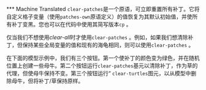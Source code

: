 ﻿*** Machine Translated
`clear-patches`是一个原语，可立即重置所有补丁。它将自定义格子变量（使用`patches-own`原语定义）的值恢复为其默认初始值，并使所有补丁变黑。您也可以在代码中使用其简写版本`cp` 。

仅当我们不想使用*clear-all*时才使用`clear-patches` 。例如，如果我们想清除补丁，但保持某些全局变量的值和现有的海龟相同，则可以使用`clear-patches` 。

在下面的模型示例中，我们有三个按钮。第一个使补丁的颜色变为绿色，并在随机位置上创建一些母牛。第二个按钮运行`clear-patches`基元以清除补丁，作为草的代理，但使母牛保持不变。第三个按钮运行“ `clear-turtles`图元，以从模型中删除母牛，但将补丁/草保持原样。